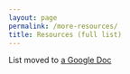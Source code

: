 ```yaml
---
layout: page
permalink: /more-resources/
title: Resources (full list)
---
```


List moved to [a Google Doc](https://docs.google.com/document/d/1Ojp_jVT58b6ZN-nKTyU3mzSSsmbTB-Y-AnPTXKvsAIM/edit)